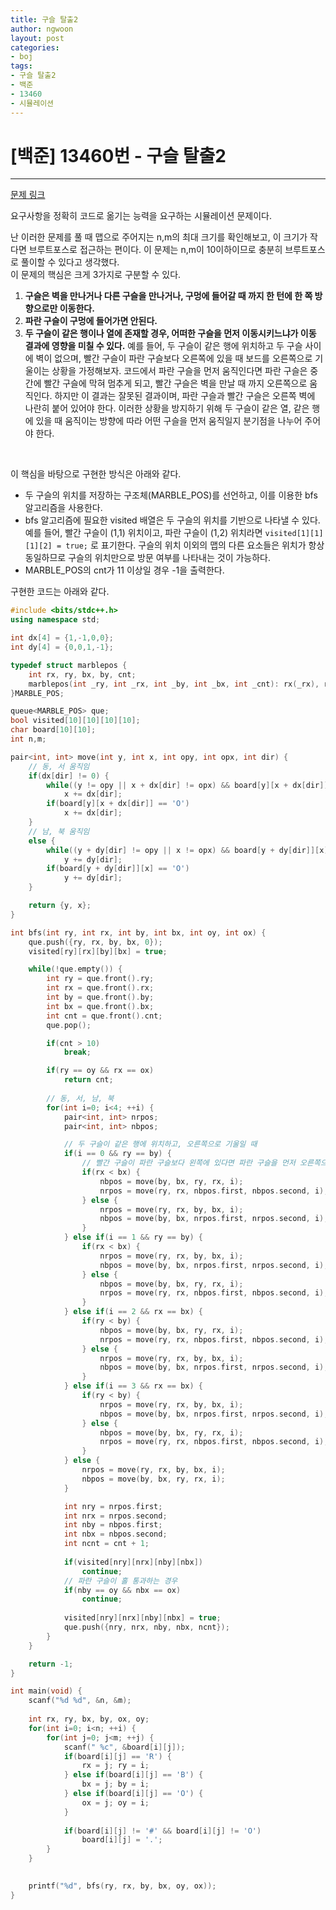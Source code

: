 ```yaml
---
title: 구슬 탈출2
author: ngwoon
layout: post
categories:
- boj
tags:
- 구슬 탈출2
- 백준
- 13460
- 시뮬레이션
---
```


# [백준] 13460번 - 구슬 탈출2
- - -

[문제 링크](https://www.acmicpc.net/problem/13460)

요구사항을 정확히 코드로 옮기는 능력을 요구하는 시뮬레이션 문제이다.

난 이러한 문제를 풀 때 맵으로 주어지는 n,m의 최대 크기를 확인해보고, 이 크기가 작다면 브루트포스로 접근하는 편이다. 이 문제는 n,m이 10이하이므로 충분히 브루트포스로 풀이할 수 있다고 생각했다.<br/>
이 문제의 핵심은 크게 3가지로 구분할 수 있다.
1. **구슬은 벽을 만나거나 다른 구슬을 만나거나, 구멍에 들어갈 때 까지 한 턴에 한 쪽 방향으로만 이동한다.**
2. **파란 구슬이 구멍에 들어가면 안된다.**
3. **두 구슬이 같은 행이나 열에 존재할 경우, 어떠한 구슬을 먼저 이동시키느냐가 이동 결과에 영향을 미칠 수 있다.**
    예를 들어, 두 구슬이 같은 행에 위치하고 두 구슬 사이에 벽이 없으며, 빨간 구슬이 파란 구슬보다 오른쪽에 있을 때 보드를 오른쪽으로 기울이는 상황을 가정해보자.
    코드에서 파란 구슬을 먼저 움직인다면 파란 구슬은 중간에 빨간 구슬에 막혀 멈추게 되고, 빨간 구슬은 벽을 만날 때 까지 오른쪽으로 움직인다. 하지만 이 결과는 잘못된 결과이며, 파란 구슬과 빨간 구슬은 오른쪽 벽에 나란히 붙어 있어야 한다.
    이러한 상황을 방지하기 위해 두 구슬이 같은 열, 같은 행에 있을 때 움직이는 방향에 따라 어떤 구슬을 먼저 움직일지 분기점을 나누어 주어야 한다.

<br/>

이 핵심을 바탕으로 구현한 방식은 아래와 같다.
* 두 구슬의 위치를 저장하는 구조체(MARBLE_POS)를 선언하고, 이를 이용한 bfs 알고리즘을 사용한다.
* bfs 알고리즘에 필요한 visited 배열은 두 구슬의 위치를 기반으로 나타낼 수 있다. 예를 들어, 빨간 구슬이 (1,1) 위치이고, 파란 구슬이 (1,2) 위치라면 `visited[1][1][1][2] = true;` 로 표기한다. 구슬의 위치 이외의 맵의 다른 요소들은 위치가 항상 동일하므로 구슬의 위치만으로 방문 여부를 나타내는 것이 가능하다.
* MARBLE_POS의 cnt가 11 이상일 경우 -1을 출력한다.

구현한 코드는 아래와 같다.
```cpp
#include <bits/stdc++.h>
using namespace std;

int dx[4] = {1,-1,0,0};
int dy[4] = {0,0,1,-1};

typedef struct marblepos {
    int rx, ry, bx, by, cnt;
    marblepos(int _ry, int _rx, int _by, int _bx, int _cnt): rx(_rx), ry(_ry), bx(_bx), by(_by), cnt(_cnt) {};
}MARBLE_POS;

queue<MARBLE_POS> que;
bool visited[10][10][10][10];
char board[10][10];
int n,m;

pair<int, int> move(int y, int x, int opy, int opx, int dir) {
    // 동, 서 움직임
    if(dx[dir] != 0) {
        while((y != opy || x + dx[dir] != opx) && board[y][x + dx[dir]] == '.')
            x += dx[dir];
        if(board[y][x + dx[dir]] == 'O')
            x += dx[dir];
    }
    // 남, 북 움직임
    else {
        while((y + dy[dir] != opy || x != opx) && board[y + dy[dir]][x] == '.')
            y += dy[dir];
        if(board[y + dy[dir]][x] == 'O')
            y += dy[dir];
    }

    return {y, x};
}

int bfs(int ry, int rx, int by, int bx, int oy, int ox) {
    que.push({ry, rx, by, bx, 0});
    visited[ry][rx][by][bx] = true;

    while(!que.empty()) {
        int ry = que.front().ry;
        int rx = que.front().rx;
        int by = que.front().by;
        int bx = que.front().bx;
        int cnt = que.front().cnt;
        que.pop();

        if(cnt > 10)
            break;

        if(ry == oy && rx == ox)
            return cnt;
        
        // 동, 서, 남, 북
        for(int i=0; i<4; ++i) {
            pair<int, int> nrpos;
            pair<int, int> nbpos;

            // 두 구슬이 같은 행에 위치하고, 오른쪽으로 기울일 때
            if(i == 0 && ry == by) {
                // 빨간 구슬이 파란 구슬보다 왼쪽에 있다면 파란 구슬을 먼저 오른쪽으로 이동시켜야한다.
                if(rx < bx) {
                    nbpos = move(by, bx, ry, rx, i);
                    nrpos = move(ry, rx, nbpos.first, nbpos.second, i);
                } else {
                    nrpos = move(ry, rx, by, bx, i);
                    nbpos = move(by, bx, nrpos.first, nrpos.second, i);
                }
            } else if(i == 1 && ry == by) {
                if(rx < bx) {
                    nrpos = move(ry, rx, by, bx, i);
                    nbpos = move(by, bx, nrpos.first, nrpos.second, i);
                } else {
                    nbpos = move(by, bx, ry, rx, i);
                    nrpos = move(ry, rx, nbpos.first, nbpos.second, i);
                }
            } else if(i == 2 && rx == bx) {
                if(ry < by) {
                    nbpos = move(by, bx, ry, rx, i);
                    nrpos = move(ry, rx, nbpos.first, nbpos.second, i);
                } else {
                    nrpos = move(ry, rx, by, bx, i);
                    nbpos = move(by, bx, nrpos.first, nrpos.second, i);
                }
            } else if(i == 3 && rx == bx) {
                if(ry < by) {
                    nrpos = move(ry, rx, by, bx, i);
                    nbpos = move(by, bx, nrpos.first, nrpos.second, i);
                } else {
                    nbpos = move(by, bx, ry, rx, i);
                    nrpos = move(ry, rx, nbpos.first, nbpos.second, i);
                }
            } else {
                nrpos = move(ry, rx, by, bx, i);
                nbpos = move(by, bx, ry, rx, i);
            }

            int nry = nrpos.first;
            int nrx = nrpos.second;
            int nby = nbpos.first;
            int nbx = nbpos.second;
            int ncnt = cnt + 1;
    
            if(visited[nry][nrx][nby][nbx])
                continue;
            // 파란 구슬이 홀 통과하는 경우
            if(nby == oy && nbx == ox)
                continue;
            
            visited[nry][nrx][nby][nbx] = true;
            que.push({nry, nrx, nby, nbx, ncnt});
        }
    }

    return -1;
}

int main(void) {
    scanf("%d %d", &n, &m);
    
    int rx, ry, bx, by, ox, oy;
    for(int i=0; i<n; ++i) {
        for(int j=0; j<m; ++j) {
            scanf(" %c", &board[i][j]);
            if(board[i][j] == 'R') {
                rx = j; ry = i;
            } else if(board[i][j] == 'B') {
                bx = j; by = i;
            } else if(board[i][j] == 'O') {
                ox = j; oy = i;
            }
            
            if(board[i][j] != '#' && board[i][j] != 'O')
                board[i][j] = '.';
        }
    }
    

    printf("%d", bfs(ry, rx, by, bx, oy, ox));
}
```
